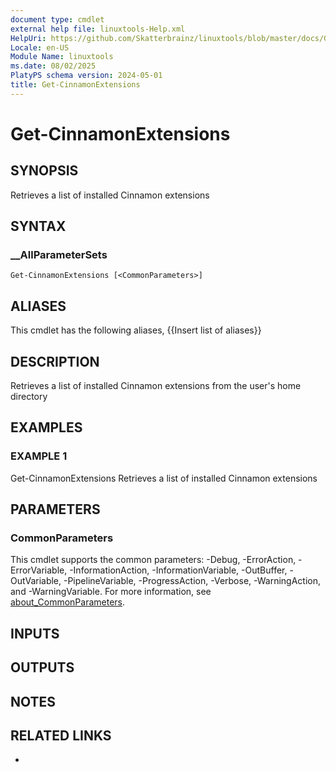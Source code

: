 ```yaml
---
document type: cmdlet
external help file: linuxtools-Help.xml
HelpUri: https://github.com/Skatterbrainz/linuxtools/blob/master/docs/Get-CinnamonExtensions.md
Locale: en-US
Module Name: linuxtools
ms.date: 08/02/2025
PlatyPS schema version: 2024-05-01
title: Get-CinnamonExtensions
---
```


# Get-CinnamonExtensions

## SYNOPSIS

Retrieves a list of installed Cinnamon extensions

## SYNTAX

### __AllParameterSets

```
Get-CinnamonExtensions [<CommonParameters>]
```

## ALIASES

This cmdlet has the following aliases,
  {{Insert list of aliases}}

## DESCRIPTION

Retrieves a list of installed Cinnamon extensions from the user's home directory

## EXAMPLES

### EXAMPLE 1

Get-CinnamonExtensions
Retrieves a list of installed Cinnamon extensions

## PARAMETERS

### CommonParameters

This cmdlet supports the common parameters: -Debug, -ErrorAction, -ErrorVariable,
-InformationAction, -InformationVariable, -OutBuffer, -OutVariable, -PipelineVariable,
-ProgressAction, -Verbose, -WarningAction, and -WarningVariable. For more information, see
[about_CommonParameters](https://go.microsoft.com/fwlink/?LinkID=113216).

## INPUTS

## OUTPUTS

## NOTES

## RELATED LINKS

- [](https://github.com/Skatterbrainz/linuxtools/blob/master/docs/Get-CinnamonExtensions.md)
